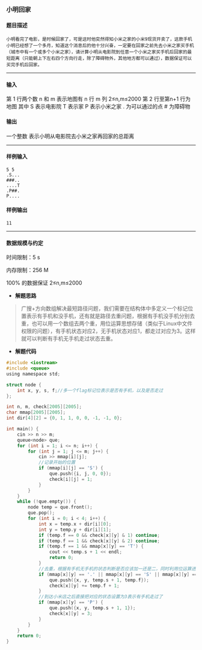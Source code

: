 ### 小明回家

#### 题目描述

 	小明看完了电影，是时候回家了，可是这时他突然得知小米之家的小米9现货开卖了，这款手机小明已经想了一个多月，知道这个消息后的他十分兴奋，一定要在回家之前先去小米之家买手机（城市中有一个或多个小米之家），请计算小明从电影院到任意一个小米之家买手机后回家的最短距离（只能朝上下左右四个方向行走，除了障碍物外，其他地方都可以通过），数据保证可以买完手机后回家。

------

#### 输入

 第 1 行两个数 n 和 m 表示地图有 n 行 m 列 2≤n,m≤2000 第 2 行至第n+1 行为地图 其中 S 表示电影院 T 表示家 P 表示小米之家 . 为可以通过的点 # 为障碍物

#### 输出

 一个整数 表示小明从电影院去小米之家再回家的总距离

------

#### 样例输入

```
5 5
.S...
###..
....T
.P##.
P....
```

#### 样例输出

```
11
```

------

#### 数据规模与约定

 时间限制：5 s

 内存限制：256 M

 100% 的数据保证 2≤n,m≤2000

- **解题思路**

> 广搜+方向数组解决最短路径问题，我们需要在结构体中多定义一个标记位置表示有手机和没手机，还有就是路径去重问题，根据有手机没手机分别去重，也可以用一个数组去两个重，用位运算思想存储（类似于Linux中文件权限的问题），有手机状态对应2，无手机状态对应1，都走过对应为3。这样就可以判断有手机无手机走过状态去重。

- **解题代码**

``` c
#include <iostream>
#include <queue>
using namespace std;

struct node {
	int x, y, s, f;//多一个flag标记位表示是否有手机，以及是否走过 
};

int n, m, check[2005][2005];
char mmap[2005][2005];
int dir[4][2] = {0, 1, 1, 0, 0, -1, -1, 0};

int main() {
	cin >> n >> m;
	queue<node> que;
	for (int i = 1; i <= n; i++) {
		for (int j = 1; j <= m; j++) {
			cin >> mmap[i][j];
			//记录开始的位置 
			if (mmap[i][j] == 'S') {
				que.push({i, j, 0, 0});
				check[i][j] = 1;
			}
		}
	}
	while (!que.empty()) {
		node temp = que.front();
		que.pop();
		for (int i = 0; i < 4; i++) {
			int x = temp.x + dir[i][0];
			int y = temp.y + dir[i][1];
			if (temp.f == 0 && check[x][y] & 1) continue;
			if (temp.f == 1 && check[x][y] & 2) continue;
			if (temp.f == 1 && mmap[x][y] == 'T') {
				cout << temp.s + 1 << endl;
				return 0;
			}
			//去重，根据有手机无手机的状态判断是否应该加一还是二，同时利用位运算进行标记 
			if (mmap[x][y] == '.' || mmap[x][y] == 'S' || mmap[x][y] == 'T') {
				que.push({x, y, temp.s + 1, temp.f});
				check[x][y] += temp.f + 1; 
			}
			//到达小米店之后直接把对应的状态设置为3表示有手机走过了 
			if (mmap[x][y] == 'P') {
				que.push({x, y, temp.s + 1, 1});
				check[x][y] = 3;
			}
		}
	}
	return 0; 
} 
```

